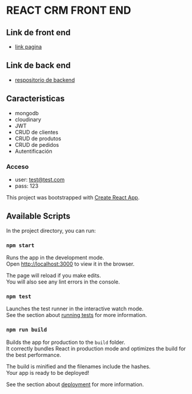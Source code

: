 # REACT CRM FRONT END

## Link de front end 
* [link pagina](https://react-crm.netlify.com/)

## Link de back end 
* [respositorio de backend](https://github.com/gepres/react-crm-backend)

## Caracteristicas
* mongodb
* cloudinary
* JWT
* CRUD de clientes
* CRUD de produtos
* CRUD de pedidos
* Autentificación

### Acceso
* user: test@test.com
* pass: 123



This project was bootstrapped with [Create React App](https://github.com/facebook/create-react-app).

## Available Scripts

In the project directory, you can run:

### `npm start`

Runs the app in the development mode.<br />
Open [http://localhost:3000](http://localhost:3000) to view it in the browser.

The page will reload if you make edits.<br />
You will also see any lint errors in the console.

### `npm test`

Launches the test runner in the interactive watch mode.<br />
See the section about [running tests](https://facebook.github.io/create-react-app/docs/running-tests) for more information.

### `npm run build`

Builds the app for production to the `build` folder.<br />
It correctly bundles React in production mode and optimizes the build for the best performance.

The build is minified and the filenames include the hashes.<br />
Your app is ready to be deployed!

See the section about [deployment](https://facebook.github.io/create-react-app/docs/deployment) for more information.
